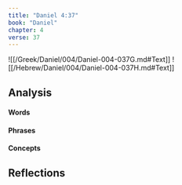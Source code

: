 ```yaml
---
title: "Daniel 4:37"
book: "Daniel"
chapter: 4
verse: 37
---
```

![[/Greek/Daniel/004/Daniel-004-037G.md#Text]]
![[/Hebrew/Daniel/004/Daniel-004-037H.md#Text]]

## Analysis

#### Words

#### Phrases

#### Concepts

## Reflections

